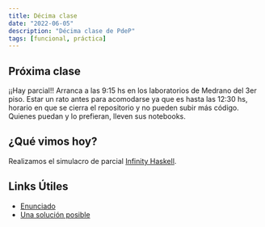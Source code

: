 ```yaml
---
title: Décima clase
date: "2022-06-05"
description: "Décima clase de PdeP"
tags: [funcional, práctica]
---
```


## Próxima clase

¡¡Hay parcial!! Arranca a las 9:15 hs en los laboratorios de Medrano del 3er piso. Estar un rato antes para acomodarse ya que es hasta las 12:30 hs, horario en que se cierra el repositorio y no pueden subir más código. Quienes puedan y lo prefieran, lleven sus notebooks. 

## ¿Qué vimos hoy? 
Realizamos el simulacro de parcial [Infinity Haskell](https://docs.google.com/document/d/1KGDae4vss21SKS0PVhrZOKrtKTSiVw4kNlw2vXBBX34/edit#heading=h.kyr79fejyiow). 

## Links Útiles

- [Enunciado](https://docs.google.com/document/d/1KGDae4vss21SKS0PVhrZOKrtKTSiVw4kNlw2vXBBX34/edit#heading=h.kyr79fejyiow) 
- [Una solución posible](https://gist.github.com/gonziesc/0393584632ba8fbc2b1127e25b257cc2) 
